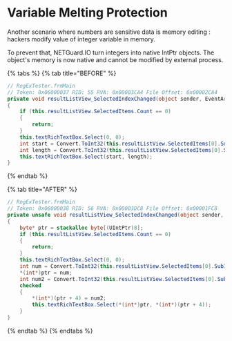 # Variable Melting Protection

Another scenario where numbers are sensitive data is memory editing : hackers modify value of integer variable in memory. 

To prevent that, NETGuard.IO turn integers into native IntPtr objects. The object's memory is now native and cannot be modified by external process.

{% tabs %}
{% tab title="BEFORE" %}
```csharp
// RegExTester.frmMain
// Token: 0x06000037 RID: 55 RVA: 0x00003CA4 File Offset: 0x00002CA4
private void resultListView_SelectedIndexChanged(object sender, EventArgs e)
{
	if (this.resultListView.SelectedItems.Count == 0)
	{
		return;
	}
	this.textRichTextBox.Select(0, 0);
	int start = Convert.ToInt32(this.resultListView.SelectedItems[0].SubItems[1].Text);
	int length = Convert.ToInt32(this.resultListView.SelectedItems[0].SubItems[2].Text);
	this.textRichTextBox.Select(start, length);
}
```
{% endtab %}

{% tab title="AFTER" %}
```csharp
// RegExTester.frmMain
// Token: 0x06000038 RID: 56 RVA: 0x00003DC8 File Offset: 0x00001FC8
private unsafe void resultListView_SelectedIndexChanged(object sender, EventArgs e)
{
	byte* ptr = stackalloc byte[(UIntPtr)8];
	if (this.resultListView.SelectedItems.Count == 0)
	{
		return;
	}
	this.textRichTextBox.Select(0, 0);
	int num = Convert.ToInt32(this.resultListView.SelectedItems[0].SubItems[1].Text);
	*(int*)ptr = num;
	int num2 = Convert.ToInt32(this.resultListView.SelectedItems[0].SubItems[2].Text);
	checked
	{
		*(int*)(ptr + 4) = num2;
		this.textRichTextBox.Select(*(int*)ptr, *(int*)(ptr + 4));
	}
}
```
{% endtab %}
{% endtabs %}

